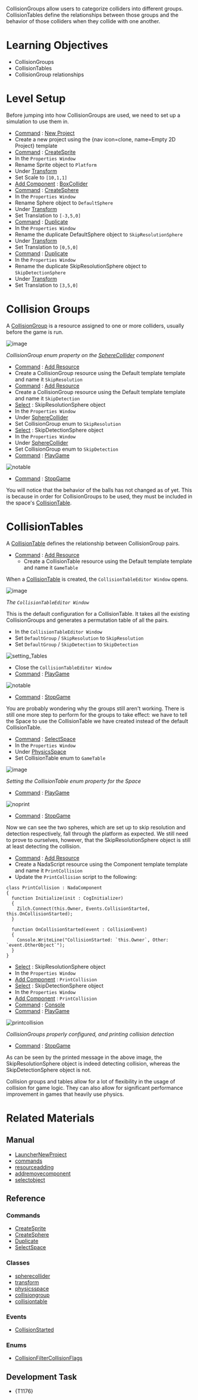 CollisionGroups allow users to categorize colliders into different groups. CollisionTables define the relationships between those groups and the behavior of those colliders when they collide with one another.


 #  Learning Objectives


- CollisionGroups
- CollisionTables
- CollisionGroup relationships


 #  Level Setup


Before jumping into how CollisionGroups are used, we need to set up a simulation to use them in.

- [ Command](../../../zilchmanual/editor/editorcommands/commands.md) : [ New Project](../../../../code_reference/command_reference.md#newproject)
 - Create a new project using the {nav icon=clone, name=Empty 2D Project} template
- [ Command](../../../zilchmanual/editor/editorcommands/commands.md) : [CreateSprite](../../../../code_reference/command_reference.md#createsprite)
- In the `Properties Window`
 - Rename Sprite object to `Platform`
 - Under [Transform](../../../../code_reference/class_reference/transform.md)
  - Set Scale  to `[10,1,1]`
 - [Add Component](../../../zilchmanual/editor/addremovecomponent.md) : [BoxCollider](../../../../code_reference/class_reference/boxcollider.md)
- [ Command](../../../zilchmanual/editor/editorcommands/commands.md) : [CreateSphere](../../../../code_reference/command_reference.md#createsphere)
- In the `Properties Window`
 - Rename Sphere object to `DefaultSphere`
 - Under [Transform](../../../../code_reference/class_reference/transform.md)
  - Set Translation  to `[-3,5,0]`
- [ Command](../../../zilchmanual/editor/editorcommands/commands.md) : [Duplicate](../../../../code_reference/command_reference.md#dupliate)
- In the `Properties Window`
 - Rename the duplicate DefaultSphere object to `SkipResolutionSphere`
 - Under [Transform](../../../../code_reference/class_reference/transform.md)
  - Set Translation  to `[0,5,0]`
- [ Command](../../../zilchmanual/editor/editorcommands/commands.md) : [Duplicate](../../../../code_reference/command_reference.md#dupliate)
- In the `Properties Window`
 - Rename the duplicate SkipResolutionSphere object to `SkipDetectionSphere`
 - Under [Transform](../../../../code_reference/class_reference/transform.md)
  - Set Translation  to `[3,5,0]`


 #  Collision Groups


A [CollisionGroup](../../../../code_reference/class_reference/collisiongroup.md) is a resource assigned to one or more colliders, usually before the game is run.



![image](https://raw.githubusercontent.com/ZilchEngine/ZilchFiles/master/doc_files/94461.png)


*CollisionGroup enum property on the [SphereCollider](../../../../code_reference/class_reference/spherecollider.md) component*


- [ Command](../../../zilchmanual/editor/editorcommands/commands.md) : [ Add Resource](../../../zilchmanual/editor/editorcommands/resourceadding.md)
 - Create a CollisionGroup resource using the Default template template and name it `SkipResolution`
- [ Command](../../../zilchmanual/editor/editorcommands/commands.md) : [ Add Resource](../../../zilchmanual/editor/editorcommands/resourceadding.md)
 - Create a CollisionGroup resource using the Default template template and name it `SkipDetection`
- [ Select](../../../zilchmanual/editor/editorcommands/selectobject.md) : SkipResolutionSphere object
- In the `Properties Window`
 - Under [ SphereCollider](../../../../code_reference/class_reference/spherecollider.md)
  - Set CollisionGroup enum to `SkipResolution`
- [ Select](../../../zilchmanual/editor/editorcommands/selectobject.md) : SkipDetectionSphere object
- In the `Properties Window`
 - Under [ SphereCollider](../../../../code_reference/class_reference/spherecollider.md)
  - Set CollisionGroup enum to `SkipDetection`
- [ Command](../../../zilchmanual/editor/editorcommands/commands.md) : [ PlayGame](../../../../code_reference/command_reference.md#playgame)



![notable](https://raw.githubusercontent.com/ZilchEngine/ZilchFiles/master/doc_files/94463.gif)


- [ Command](../../../zilchmanual/editor/editorcommands/commands.md) : [ StopGame](../../../../code_reference/command_reference.md#stopgame)

You will notice that the behavior of the balls has not changed as of yet. This is because in order for CollisionGroups to be used, they must be included in the space's [CollisionTable](../../../../code_reference/class_reference/collisiontable.md).


 #  CollisionTables


A [CollisionTable](../../../../code_reference/class_reference/collisiontable.md) defines the relationship between CollisionGroup pairs.

- [ Command](../../../zilchmanual/editor/editorcommands/commands.md) : [ Add Resource](../../../zilchmanual/editor/editorcommands/resourceadding.md)
  - Create a CollisionTable resource using the Default template template and name it `GameTable`

When a [CollisionTable](../../../../code_reference/class_reference/collisiontable.md) is created, the `CollisionTableEditor Window` opens.



![image](https://raw.githubusercontent.com/ZilchEngine/ZilchFiles/master/doc_files/94465.png)


*The `CollisionTableEditor Window`*


This is the default configuration for a CollisionTable. It takes all the existing CollisionGroups and generates a permutation table of all the pairs.

- In the `CollisionTableEditor Window`
 - Set `DefaultGroup` / `SkipResolution` to `SkipResolution`
 - Set `DefaultGroup` / `SkipDetection` to `SkipDetection`



![setting_Tables](https://raw.githubusercontent.com/ZilchEngine/ZilchFiles/master/doc_files/94835.gif)


- Close the `CollisionTableEditor Window`
- [ Command](../../../zilchmanual/editor/editorcommands/commands.md) : [ PlayGame](../../../../code_reference/command_reference.md#playgame)



![notable](https://raw.githubusercontent.com/ZilchEngine/ZilchFiles/master/doc_files/94463.gif)


- [ Command](../../../zilchmanual/editor/editorcommands/commands.md) : [ StopGame](../../../../code_reference/command_reference.md#stopgame)

You are probably wondering why the groups still aren't working. There is still one more step to perform for the groups to take effect: we have to tell the Space to use the CollisionTable we have created instead of the default CollisionTable.

- [ Command](../../../zilchmanual/editor/editorcommands/commands.md) : [ SelectSpace](../../../../code_reference/command_reference.md#selectspace)
- In the `Properties Window`
 - Under [PhysicsSpace](../../../../code_reference/class_reference/physicsspace.md)
  - Set CollisionTable enum to `GameTable`



![image](https://raw.githubusercontent.com/ZilchEngine/ZilchFiles/master/doc_files/94469.png)


*Setting the CollisionTable enum property for the Space*


- [ Command](../../../zilchmanual/editor/editorcommands/commands.md) : [ PlayGame](../../../../code_reference/command_reference.md#playgame)



![noprint](https://raw.githubusercontent.com/ZilchEngine/ZilchFiles/master/doc_files/94471.gif)


- [ Command](../../../zilchmanual/editor/editorcommands/commands.md) : [ StopGame](../../../../code_reference/command_reference.md#stopgame)

Now we can see the two spheres, which are set up to skip resolution and detection respectively, fall through the platform as expected. We still need to prove to ourselves, however, that the SkipResolutionSphere object is still at least detecting the collision.


- [ Command](../../../zilchmanual/editor/editorcommands/commands.md) : [ Add Resource](../../../zilchmanual/editor/editorcommands/resourceadding.md)
 - Create a NadaScript resource using the Component template template and name it `PrintCollision`
- Update the `PrintCollision` script to the following:

```TS:"PrintCollision"
class PrintCollision : NadaComponent
{
  function Initialize(init : CogInitializer)
  {
    Zilch.Connect(this.Owner, Events.CollisionStarted, this.OnCollisionStarted);
  }

  function OnCollisionStarted(event : CollisionEvent)
  {
    Console.WriteLine("CollisionStarted: `this.Owner`, Other: `event.OtherObject`");
  }
}
```


- [ Select](../../../zilchmanual/editor/editorcommands/selectobject.md) : SkipResolutionSphere object
- In the `Properties Window`
 - [ Add Component](../../../zilchmanual/editor/addremovecomponent.md) : `PrintCollision`
- [ Select](../../../zilchmanual/editor/editorcommands/selectobject.md) : SkipDetectionSphere object
- In the `Properties Window`
 - [ Add Component](../../../zilchmanual/editor/addremovecomponent.md) : `PrintCollision`
- [ Command](../../../zilchmanual/editor/editorcommands/commands.md) : [ Console](../../../../code_reference/command_reference.md#console)
- [ Command](../../../zilchmanual/editor/editorcommands/commands.md) : [ PlayGame](../../../../code_reference/command_reference.md#playgame)



![printcollision](https://raw.githubusercontent.com/ZilchEngine/ZilchFiles/master/doc_files/94783.gif)


*CollisionGroups properly configured, and printing collision detection*


- [ Command](../../../zilchmanual/editor/editorcommands/commands.md) : [ StopGame](../../../../code_reference/command_reference.md#stopgame)

As can be seen by the printed message in the above image, the SkipResolutionSphere object is indeed detecting collision, whereas the SkipDetectionSphere object is not.

Collision groups and tables allow for a lot of flexibility in the usage of collision for game logic. They can also allow for significant performance improvement in games that heavily use physics.


 #  Related Materials
 ##  Manual
- [LauncherNewProject](../../../zilchmanual/editor/editorcommands/launchernewproject.md)
- [commands](../../../zilchmanual/editor/editorcommands/commands.md)
- [resourceadding](../../../zilchmanual/editor/editorcommands/resourceadding.md)
- [addremovecomponent](../../../zilchmanual/editor/addremovecomponent.md)
- [selectobject](../../../zilchmanual/editor/editorcommands/selectobject.md)

 ##  Reference
 ###  Commands
- [ CreateSprite](../../../../code_reference/command_reference.md#createsprite)
- [ CreateSphere](../../../../code_reference/command_reference.md#createsphere)
- [ Duplicate](../../../../code_reference/command_reference.md#duplicate)
- [ SelectSpace](../../../../code_reference/command_reference.md#selectspace)

 ###  Classes
- [spherecollider](../../../../code_reference/class_reference/spherecollider.md)
- [transform](../../../../code_reference/class_reference/transform.md)
- [physicsspace](../../../../code_reference/class_reference/physicsspace.md)
- [collisiongroup](../../../../code_reference/class_reference/collisiongroup.md)
- [collisiontable](../../../../code_reference/class_reference/collisiontable.md)

 ###  Events
- [ CollisionStarted](../../../../code_reference/event_reference.md#collisionstarted)

 ###  Enums
- [ CollisionFilterCollisionFlags](../../../../code_reference/enum_reference.md#collisionfiltercollision)

 ##  Development Task 
- {T1176} 

 
